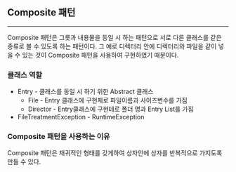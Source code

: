 ## Composite 패턴

---
Composite 패턴은 그릇과 내용물을 동일 시 하는 패턴으로 서로 다른 클래스를 같은 종류로 볼 수 있도록 하는 패턴이다.
그 예로 디렉터리 안에 디렉터리와 파일을 같이 넣을 수 있는 것이 Composite 패턴을 사용하여 구현하였기 때문이다.

### 클래스 역할
- Entry - 클래스를 동일 시 하기 위한 Abstract 클래스
  - File - Entry 클래스에 구현체로 파일이름과 사이즈변수를 가짐
  - Director - Entry클래스에 구현테로 폴더 명과 Entry List를 가짐
- FileTreatmentException - RuntimeException


### Composite 패턴을 사용하는 이유
Composite 패턴은 재귀적인 형태를 갖게하여 상자안에 상자를 반복적으로 가지도록 만들 수 있다.
